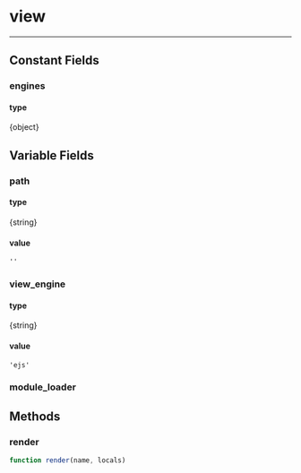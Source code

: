 <!-- @rev a8925fc8bfb2a72cd45ed99c80fc9ba7 -->
# view

----




## Constant Fields

### engines

  #### type
{object}



## Variable Fields

### path

#### type
{string}

#### value
`''`


### view_engine

#### type
{string}

#### value
`'ejs'`


### module_loader





## Methods

### render

```js
function render(name, locals) 
```



